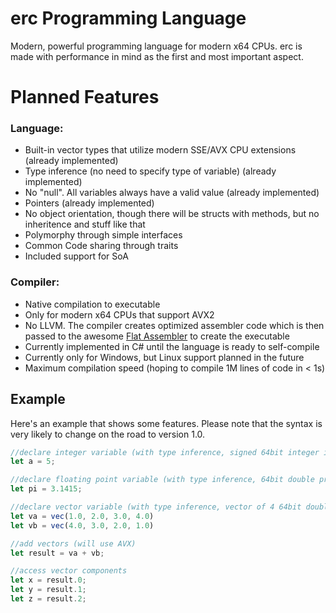 # erc Programming Language
Modern, powerful programming language for modern x64 CPUs. erc is made with performance in mind as the first and most important aspect.

# Planned Features
### Language:
- Built-in vector types that utilize modern SSE/AVX CPU extensions (already implemented)
- Type inference (no need to specify type of variable) (already implemented)
- No "null". All variables always have a valid value (already implemented)
- Pointers (already implemented)
- No object orientation, though there will be structs with methods, but no inheritence and stuff like that
- Polymorphy through simple interfaces
- Common Code sharing through traits
- Included support for SoA

### Compiler:
- Native compilation to executable
- Only for modern x64 CPUs that support AVX2
- No LLVM. The compiler creates optimized assembler code which is then passed to the awesome [Flat Assembler](https://flatassembler.net/) to create the executable
- Currently implemented in C# until the language is ready to self-compile
- Currently only for Windows, but Linux support planned in the future
- Maximum compilation speed (hoping to compile 1M lines of code in < 1s)

## Example
Here's an example that shows some features. Please note that the syntax is very likely to change on the road to version 1.0.
```javascript
//declare integer variable (with type inference, signed 64bit integer is default)
let a = 5;

//declare floating point variable (with type inference, 64bit double precision is default)
let pi = 3.1415;

//declare vector variable (with type inference, vector of 4 64bit double precision floats here)
let va = vec(1.0, 2.0, 3.0, 4.0)
let vb = vec(4.0, 3.0, 2.0, 1.0)

//add vectors (will use AVX)
let result = va + vb;

//access vector components
let x = result.0;
let y = result.1;
let z = result.2;
```
